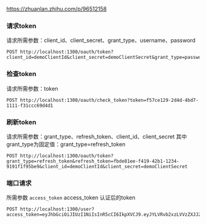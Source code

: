 <https://zhuanlan.zhihu.com/p/96512158>

### 请求token

请求所需参数：client_id、client_secret、grant_type、username、password
```http request
POST http://localhost:1300/oauth/token?client_id=demoClientId&client_secret=demoClientSecret&grant_type=password&username=demoUser&password=50575tyL86xp29O380t1
```

### 检查token

请求所需参数：token
```http request
POST http://localhost:1300/oauth/check_token?token=f57ce129-2d4d-4bd7-1111-f31ccc69d4d1
```

### 刷新token

请求所需参数：grant_type、refresh_token、client_id、client_secret 
其中grant_type为固定值：grant_type=refresh_token
```http request
POST http://localhost:1300/oauth/token?grant_type=refresh_token&refresh_token=fbde81ee-f419-42b1-1234-9191f1f95be9&client_id=demoClientId&client_secret=demoClientSecret
```
### 端口请求
所需参数 `access_token`
access_token 认证后的token
```aidl
POST http://localhost:1300/user?access_token=eyJhbGciOiJIUzI1NiIsInR5cCI6IkpXVCJ9.eyJYLVRvb2xzLVVzZXJJZCI6bnVsbCwidXNlcl9uYW1lIjoiZGVtb1VzZXIiLCJzY29wZSI6WyJhbGwiXSwiZXhwIjoxNTY3NDc0ODE0LCJhdXRob3JpdGllcyI6WyJmaW5kY2xpZW50Il0sImp0aSI6IjAyN2UxNzEyLWVhOGEtNGExMi04YTE0LTdlZWZiYTU0MDZiNSIsImNsaWVudF9pZCI6ImRlbW9DbGllbnRJZCIsIlgtVG9vbHMtQ2xpZW50SWQiOm51bGx9.KKIvcJn8rnBkojuQQAfH69yEJ3_eDFWAmDPvMWIi68s
```
